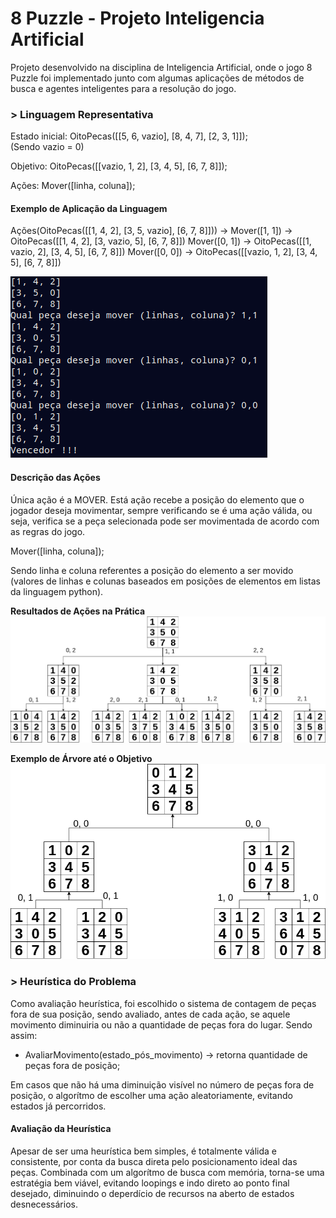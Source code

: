 # 8 Puzzle - Projeto Inteligencia Artificial

Projeto desenvolvido na disciplina de Inteligencia Artificial, onde o jogo 8 Puzzle foi implementado junto com algumas aplicações de métodos de busca e agentes inteligentes para a resolução do jogo. 

### > **Linguagem Representativa** 
Estado inicial: OitoPecas([[5, 6, vazio], [8, 4, 7], [2, 3, 1]]);  
(Sendo vazio = 0)

Objetivo: OitoPecas([[vazio, 1, 2], [3, 4, 5], [6, 7, 8]]);

Ações: Mover([linha, coluna]); 

#### Exemplo de Aplicação da Linguagem

Ações(OitoPecas([[1, 4, 2], [3, 5, vazio], [6, 7, 8]])) -> 
Mover([1, 1]) -> OitoPecas([[1, 4, 2], [3, vazio, 5], [6, 7, 8]])
Mover([0, 1]) -> OitoPecas([[1, vazio, 2], [3, 4, 5], [6, 7, 8]])
Mover([0, 0]) -> OitoPecas([[vazio, 1, 2], [3, 4, 5], [6, 7, 8]])

![Exemplo Visual](/assets/exemplo.png)

#### Descrição das Ações

Única ação é a MOVER. Está ação recebe a posição do elemento que o jogador deseja movimentar, sempre verificando se é uma ação válida, ou seja, verifica se a peça selecionada pode ser movimentada de acordo com as regras do jogo.

Mover([linha, coluna]); 

Sendo linha e coluna referentes a posição do elemento a ser movido (valores de linhas e colunas baseados em posições de elementos em listas da linguagem python).

**Resultados de Ações na Prática**
![Resultados de Ações na Prática](/assets/estados.png)

**Exemplo de Árvore até o Objetivo**
![Exemplo de Árvore até o Objetivo](/assets/arvore.png)

### > **Heurística do Problema** 

Como avaliação heurística, foi escolhido o sistema de contagem de peças fora de sua posição, sendo avaliado, antes de cada ação, se aquele movimento diminuiria ou não a quantidade de peças fora do lugar. Sendo assim:
  - AvaliarMovimento(estado_pós_movimento) -> retorna quantidade de peças fora de posição;

Em casos que não há uma diminuição visível no número de peças fora de posição, o algorítmo de escolher uma ação aleatoriamente, evitando estados já percorridos.

#### Avaliação da Heurística

Apesar de ser uma heurística bem simples, é totalmente válida e consistente, por conta da busca direta pelo posicionamento ideal das peças. Combinada com um algorítmo de busca com memória, torna-se uma estratégia bem viável, evitando loopings e indo direto ao ponto final desejado, diminuindo o deperdício de recursos na aberto de estados desnecessários.
